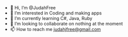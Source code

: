 - 👋 Hi, I’m @JudahFree
- 👀 I’m interested in Coding and making apps
- 🌱 I’m currently learning C#, Java, Ruby
- 💞️ I’m looking to collaborate on nothing at the moment
- 📫 How to reach me judahjfree@gmail.com

<!---
JudahFree/JudahFree is a ✨ special ✨ repository because its `README.md` (this file) appears on your GitHub profile.
You can click the Preview link to take a look at your changes.
--->
